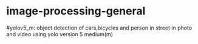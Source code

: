 # image-processing-general


#yolov5_m:
object detection of cars,bicycles and person in street in photo and video using yolo version 5 medium(m)
